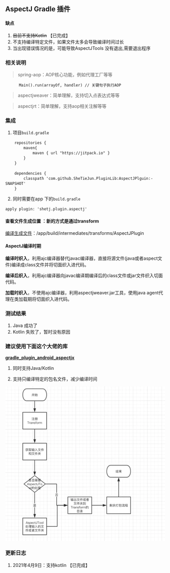 ## AspectJ Gradle 插件

#### 缺点
1. ~~目前不支持Kotlin~~    【已完成】
2. 不支持编译特定文件，如果文件太多会导致编译时间过长
3. 当出现错误情况的是，可能导致AspectJTools 没有退出,需要退出程序

### 相关说明
>spring-aop：AOP核心功能，例如代理工厂等等

```
      Main().run(arrayOf, handler) // 关键句子执行AOP
```

>aspectjweaver：简单理解，支持切入点表达式等等

>aspectjrt：简单理解，支持aop相关注解等等


### 集成
1. 项目`build.gradle`
```
    repositories {
        maven{
            maven { url "https://jitpack.io" }
        }
    }

    dependencies {
        classpath 'com.github.SheTieJun.PluginLib:AspectJPlguin:-SNAPSHOT'
    }
```

2. 同时需要在app 下的`build.gradle`
```
apply plugin: 'shetj.plugin.aspectj'
```


#### 查看文件生成位置 ：新的方式是通过transform
[编译生成文件](/app/build/intermediates/transforms/)：/app/build/intermediates/transforms/AspectJPlugin





#### AspectJ编译时期
**编译时织入**，利用ajc编译器替代javac编译器，直接将源文件(java或者aspect文件)编译成class文件并将切面织入进代码。

**编译后织入**，利用ajc编译器向javac编译期编译后的class文件或jar文件织入切面代码。

**加载时织入**，不使用ajc编译器，利用aspectjweaver.jar工具，使用java agent代理在类加载期将切面织入进代码。

### 测试结果
1. Java 成功了
2. Kotlin 失败了，暂时没有原因

### 建议使用下面这个大佬的库

[**gradle_plugin_android_aspectjx**](https://github.com/HujiangTechnology/gradle_plugin_android_aspectjx)

1. 同时支持Java/Kotlin

2. 支持只编译特定的包名文件，减少编译时间
  

  
![](16b0bb99bf14152b.jpg)



### 更新日志
1. 2021年4月9日：支持kotlin 【已完成】




